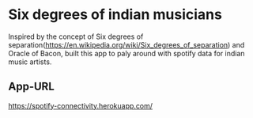# Six degrees of indian musicians
Inspired by the concept of Six degrees of separation(https://en.wikipedia.org/wiki/Six_degrees_of_separation) and Oracle of Bacon, built this app to paly around with spotify data for indian music artists.

## App-URL
https://spotify-connectivity.herokuapp.com/

